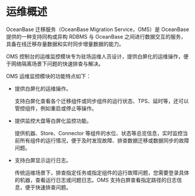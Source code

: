 # 运维概述

OceanBase 迁移服务（OceanBase Migration Service，OMS）是 OceanBase 提供的一种支持同构或异构 RDBMS 与 OceanBase 之间进行数据交互的服务，具备在线迁移存量数据和实时同步增量数据的能力。

OMS 控制台的运维监控模块专为驻场运维人员设计，提供白屏化的运维操作，便于网络隔离场景下问题的快速排查与解决。

OMS 运维监控模块的功能特点如下：

* 提供白屏化的运维操作。

  支持白屏化查看各个迁移组件或同步组件的运行状态、TPS、延时等，还可以管控组件，例如重启或停止等操作。

* 提供监控大盘等白屏化监控功能。

  提供机器、Store、Connector 等组件的水位、状态等总览信息，实时监控当前所有组件的运行情况，便于及时发现故障、排查数据迁移或数据同步的故障问题。
  
* 支持白屏显示运行日志。

  传统运维场景下，排查指定任务或指定组件的运行故障问题，您需要登录具体的机器，查看运行日志或问题日志。OMS 支持白屏查看指定路径的日志信息，便于快速排查问题。